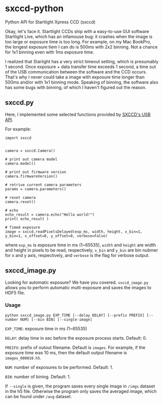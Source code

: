 # sxccd-python
Python API for Startlight Xpress CCD (sxccd)

Okay, let's face it. Startlight CCDs ship with a easy-to-use GUI software Startlight Live, which has an infamouse bug: it crashes when the image is too large or exposure time is too long. 
For example, on my Mac BookPro, the longest exposure tiem I can do is 500ms with 2x2 binning.
Not a chance for 1x1 binning even with 1ms exposure time.

I realized that Starlight has a very strict timeout setting, which is presumably 1 second. Once exposure + data transfer time exceeds 1 second, a time out of the USB communication between the software and the CCD occurs.
That's why I never could take a image with exposure time longer than 500ms and/or with 1x1 binning mode.
Speaking of binning, the software also has some bugs with binning, of which I haven't figured out the reason.

## sxccd.py

Here, I implemented some selected functions provided by [SXCCD's USB API](https://www.sxccd.com/developers/sx_usb_prog_ref.txt).

For example:

```
import sxccd


camera = sxccd.Camera()

# print out camera model
camera.model()

# print out firmware version
camera.firmwareVersion()

# retrive current camera parameters
params = camera.parameters()

# reset camera
camera.reset()

# echo
echo_result = camera.echo("Hello world!")
print( echo_result )

# Timed exposure
image = sxccd.readPixelsDelayed(exp_ms, width, height, x_bin=1, y_bin=1, x_offset=0, y_offset=0, verbose=False)

```

where `exp_ms` is exposure time in ms (1~65535), `width` and `height` are width and height in pixels to be read, respectively, `x_bin` and `y_bin` are bin nubmer for x and y axis, respectively, and `verbose` is the flag for verbose output.

## sxccd_image.py

Looking for automatic exposure? We have you covered. `sxccd_image.py` allows you to perform automatic multi-exposure and saves the images to HDF5 file.

### Usage

```
python sxccd_image.py EXP_TIME [--delay DELAY] [--prefix PREFIX] [--number NUM] [--bin BIN] [--single-image]
```

`EXP_TIME`: exposure time in ms (1~65535)

`DELAY`: delay time in sec before the exposure process starts. Default: 0.

`PREIFX`: prefix of outout filename. Default is `images`. For example, if the exposure time was 10 ms, then the default output filename is `images_000010.h5`.

`NUM`: number of exposures to be performed. Default: 1. 

`BIN`: number of bining. Default: 1.

If `--single` is given, the program saves every single image in `/imgs` dataset in the h5 file. Otherwise the program only saves the averaged image, which can be found under `/avg` dataset.
